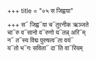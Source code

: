 +++
title = "०५ स जिह्वया"

+++
स᳓ जिह्व᳓या च᳓तुरनीक ऋञ्जते  
चा᳓रु व᳓सानो व᳓रुणो य᳓तन्न् अरि᳓म्  
न᳓ त᳓स्य विद्म पुरुषत्व᳓ता वयं᳓  
य᳓तो भ᳓गः सविता᳓ दा᳓ति वा᳓रियम्